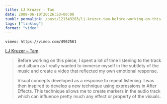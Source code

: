 ```yaml
---
title: LJ Kruzer - Tam
date: 2009-06-10T20:26:53+00:00
tumblr_permalink: /post/121343203/lj-kruzer-tam-before-working-on-this-piece-i
tags: ["linklog"]
format: "video"
---
```


`vimeo: https://vimeo.com/4962561`

[LJ Kruzer &#8211; Tam][1]

> Before working on this piece, I spent a lot of time listening to the track and album as I really wanted to immerse myself in the subtlety of the music and create a video that reflected my own emotional response.
>
> Visual concepts developed as a response to repeat listening. I was then inspired to develop a new technique using expressions in After Effects. This technique allows me to create markers in the audio track which can influence pretty much any effect or property of the visuals.

[1]: http://vimeo.com/4962561
